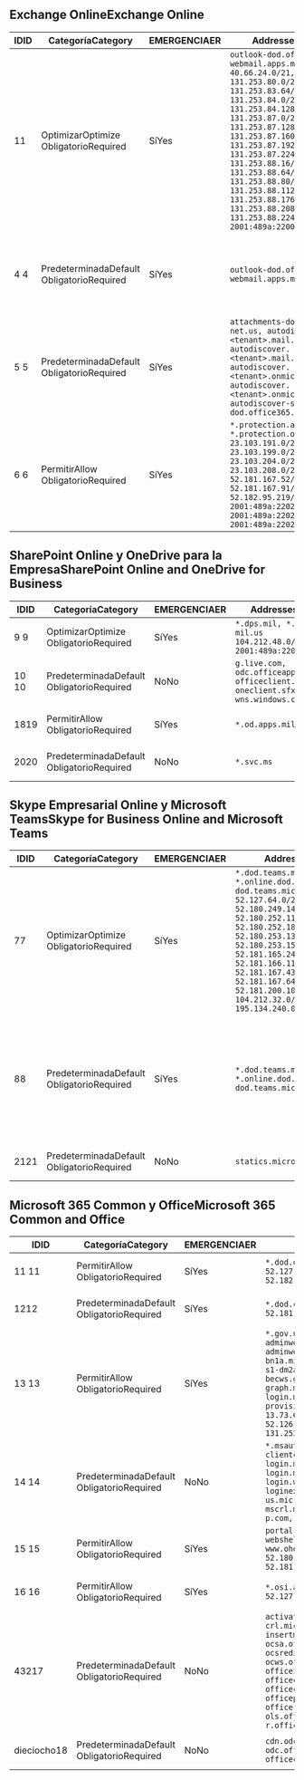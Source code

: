 <!--THIS FILE IS AUTOMATICALLY GENERATED. MANUAL CHANGES WILL BE OVERWRITTEN.-->
<!--Please contact the Office 365 Endpoints team with any questions.-->
<!--USGovDoD endpoints version 2019062800-->
<!--File generated 2019-06-28 11:00:09.8081-->

## <a name="exchange-online"></a><span data-ttu-id="028b8-101">Exchange Online</span><span class="sxs-lookup"><span data-stu-id="028b8-101">Exchange Online</span></span>

<span data-ttu-id="028b8-102">ID</span><span class="sxs-lookup"><span data-stu-id="028b8-102">ID</span></span> | <span data-ttu-id="028b8-103">Categoría</span><span class="sxs-lookup"><span data-stu-id="028b8-103">Category</span></span> | <span data-ttu-id="028b8-104">EMERGENCIA</span><span class="sxs-lookup"><span data-stu-id="028b8-104">ER</span></span> | <span data-ttu-id="028b8-105">Addresses</span><span class="sxs-lookup"><span data-stu-id="028b8-105">Addresses</span></span> | <span data-ttu-id="028b8-106">Puertos</span><span class="sxs-lookup"><span data-stu-id="028b8-106">Ports</span></span>
-- | -------------------- | --- | ---------------------------------------------------------------------------------------------------------------------------------------------------------------------------------------------------------------------------------------------------------------------------------------------------------------------------------------------------------------------------------------------- | -------------------------------
<span data-ttu-id="028b8-107">1</span><span class="sxs-lookup"><span data-stu-id="028b8-107">1</span></span> | <span data-ttu-id="028b8-108">Optimizar</span><span class="sxs-lookup"><span data-stu-id="028b8-108">Optimize</span></span><BR><span data-ttu-id="028b8-109">Obligatorio</span><span class="sxs-lookup"><span data-stu-id="028b8-109">Required</span></span> | <span data-ttu-id="028b8-110">Sí</span><span class="sxs-lookup"><span data-stu-id="028b8-110">Yes</span></span> | `outlook-dod.office365.us, webmail.apps.mil`<BR>`40.66.24.0/21, 131.253.80.0/24, 131.253.83.64/26, 131.253.84.0/26, 131.253.84.128/26, 131.253.87.0/25, 131.253.87.128/28, 131.253.87.160/27, 131.253.87.192/28, 131.253.87.224/28, 131.253.88.16/28, 131.253.88.64/28, 131.253.88.80/28, 131.253.88.112/28, 131.253.88.176/28, 131.253.88.208/28, 131.253.88.224/28, 2001:489a:2200:500::/56` | <span data-ttu-id="028b8-111">**TCP:** 443, 80</span><span class="sxs-lookup"><span data-stu-id="028b8-111">**TCP:** 443, 80</span></span>
<span data-ttu-id="028b8-112">4 </span><span class="sxs-lookup"><span data-stu-id="028b8-112">4</span></span> | <span data-ttu-id="028b8-113">Predeterminada</span><span class="sxs-lookup"><span data-stu-id="028b8-113">Default</span></span><BR><span data-ttu-id="028b8-114">Obligatorio</span><span class="sxs-lookup"><span data-stu-id="028b8-114">Required</span></span> | <span data-ttu-id="028b8-115">Sí</span><span class="sxs-lookup"><span data-stu-id="028b8-115">Yes</span></span> | `outlook-dod.office365.us, webmail.apps.mil` | <span data-ttu-id="028b8-116">**TCP:** 143, 25, 587, 993, 995</span><span class="sxs-lookup"><span data-stu-id="028b8-116">**TCP:** 143, 25, 587, 993, 995</span></span>
<span data-ttu-id="028b8-117">5 </span><span class="sxs-lookup"><span data-stu-id="028b8-117">5</span></span> | <span data-ttu-id="028b8-118">Predeterminada</span><span class="sxs-lookup"><span data-stu-id="028b8-118">Default</span></span><BR><span data-ttu-id="028b8-119">Obligatorio</span><span class="sxs-lookup"><span data-stu-id="028b8-119">Required</span></span> | <span data-ttu-id="028b8-120">Sí</span><span class="sxs-lookup"><span data-stu-id="028b8-120">Yes</span></span> | `attachments-dod.office365-net.us, autodiscover.<tenant>.mail.onmicrosoft.com, autodiscover.<tenant>.mail.onmicrosoft.us, autodiscover.<tenant>.onmicrosoft.com, autodiscover.<tenant>.onmicrosoft.us, autodiscover-s-dod.office365.us` | <span data-ttu-id="028b8-121">**TCP:** 443, 80</span><span class="sxs-lookup"><span data-stu-id="028b8-121">**TCP:** 443, 80</span></span>
<span data-ttu-id="028b8-122">6 </span><span class="sxs-lookup"><span data-stu-id="028b8-122">6</span></span> | <span data-ttu-id="028b8-123">Permitir</span><span class="sxs-lookup"><span data-stu-id="028b8-123">Allow</span></span><BR><span data-ttu-id="028b8-124">Obligatorio</span><span class="sxs-lookup"><span data-stu-id="028b8-124">Required</span></span> | <span data-ttu-id="028b8-125">Sí</span><span class="sxs-lookup"><span data-stu-id="028b8-125">Yes</span></span> | `*.protection.apps.mil, *.protection.office365.us`<BR>`23.103.191.0/24, 23.103.199.0/25, 23.103.204.0/22, 23.103.208.0/22, 52.181.167.52/32, 52.181.167.91/32, 52.182.95.219/32, 2001:489a:2202::/62, 2001:489a:2202:8::/62, 2001:489a:2202:2000::/63` | <span data-ttu-id="028b8-126">**TCP:** 25, 443</span><span class="sxs-lookup"><span data-stu-id="028b8-126">**TCP:** 25, 443</span></span>

## <a name="sharepoint-online-and-onedrive-for-business"></a><span data-ttu-id="028b8-127">SharePoint Online y OneDrive para la Empresa</span><span class="sxs-lookup"><span data-stu-id="028b8-127">SharePoint Online and OneDrive for Business</span></span>

<span data-ttu-id="028b8-128">ID</span><span class="sxs-lookup"><span data-stu-id="028b8-128">ID</span></span> | <span data-ttu-id="028b8-129">Categoría</span><span class="sxs-lookup"><span data-stu-id="028b8-129">Category</span></span> | <span data-ttu-id="028b8-130">EMERGENCIA</span><span class="sxs-lookup"><span data-stu-id="028b8-130">ER</span></span> | <span data-ttu-id="028b8-131">Addresses</span><span class="sxs-lookup"><span data-stu-id="028b8-131">Addresses</span></span> | <span data-ttu-id="028b8-132">Puertos</span><span class="sxs-lookup"><span data-stu-id="028b8-132">Ports</span></span>
-- | -------------------- | --- | ---------------------------------------------------------------------------------------------------- | ----------------
<span data-ttu-id="028b8-133">9 </span><span class="sxs-lookup"><span data-stu-id="028b8-133">9</span></span> | <span data-ttu-id="028b8-134">Optimizar</span><span class="sxs-lookup"><span data-stu-id="028b8-134">Optimize</span></span><BR><span data-ttu-id="028b8-135">Obligatorio</span><span class="sxs-lookup"><span data-stu-id="028b8-135">Required</span></span> | <span data-ttu-id="028b8-136">Sí</span><span class="sxs-lookup"><span data-stu-id="028b8-136">Yes</span></span> | `*.dps.mil, *.sharepoint-mil.us`<BR>`104.212.48.0/23, 2001:489a:2204::/63` | <span data-ttu-id="028b8-137">**TCP:** 443, 80</span><span class="sxs-lookup"><span data-stu-id="028b8-137">**TCP:** 443, 80</span></span>
<span data-ttu-id="028b8-138">10 </span><span class="sxs-lookup"><span data-stu-id="028b8-138">10</span></span> | <span data-ttu-id="028b8-139">Predeterminada</span><span class="sxs-lookup"><span data-stu-id="028b8-139">Default</span></span><BR><span data-ttu-id="028b8-140">Obligatorio</span><span class="sxs-lookup"><span data-stu-id="028b8-140">Required</span></span> | <span data-ttu-id="028b8-141">No</span><span class="sxs-lookup"><span data-stu-id="028b8-141">No</span></span> | `g.live.com, odc.officeapps.live.com, officeclient.microsoft.com, oneclient.sfx.ms, wns.windows.com` | <span data-ttu-id="028b8-142">**TCP:** 443, 80</span><span class="sxs-lookup"><span data-stu-id="028b8-142">**TCP:** 443, 80</span></span>
<span data-ttu-id="028b8-143">18</span><span class="sxs-lookup"><span data-stu-id="028b8-143">19</span></span> | <span data-ttu-id="028b8-144">Permitir</span><span class="sxs-lookup"><span data-stu-id="028b8-144">Allow</span></span><BR><span data-ttu-id="028b8-145">Obligatorio</span><span class="sxs-lookup"><span data-stu-id="028b8-145">Required</span></span> | <span data-ttu-id="028b8-146">Sí</span><span class="sxs-lookup"><span data-stu-id="028b8-146">Yes</span></span> | `*.od.apps.mil, od.apps.mil` | <span data-ttu-id="028b8-147">**TCP:** 443, 80</span><span class="sxs-lookup"><span data-stu-id="028b8-147">**TCP:** 443, 80</span></span>
<span data-ttu-id="028b8-148">20</span><span class="sxs-lookup"><span data-stu-id="028b8-148">20</span></span> | <span data-ttu-id="028b8-149">Predeterminada</span><span class="sxs-lookup"><span data-stu-id="028b8-149">Default</span></span><BR><span data-ttu-id="028b8-150">Obligatorio</span><span class="sxs-lookup"><span data-stu-id="028b8-150">Required</span></span> | <span data-ttu-id="028b8-151">No</span><span class="sxs-lookup"><span data-stu-id="028b8-151">No</span></span> | `*.svc.ms` | <span data-ttu-id="028b8-152">**TCP:** 443, 80</span><span class="sxs-lookup"><span data-stu-id="028b8-152">**TCP:** 443, 80</span></span>

## <a name="skype-for-business-online-and-microsoft-teams"></a><span data-ttu-id="028b8-153">Skype Empresarial Online y Microsoft Teams</span><span class="sxs-lookup"><span data-stu-id="028b8-153">Skype for Business Online and Microsoft Teams</span></span>

<span data-ttu-id="028b8-154">ID</span><span class="sxs-lookup"><span data-stu-id="028b8-154">ID</span></span> | <span data-ttu-id="028b8-155">Categoría</span><span class="sxs-lookup"><span data-stu-id="028b8-155">Category</span></span> | <span data-ttu-id="028b8-156">EMERGENCIA</span><span class="sxs-lookup"><span data-stu-id="028b8-156">ER</span></span> | <span data-ttu-id="028b8-157">Addresses</span><span class="sxs-lookup"><span data-stu-id="028b8-157">Addresses</span></span> | <span data-ttu-id="028b8-158">Puertos</span><span class="sxs-lookup"><span data-stu-id="028b8-158">Ports</span></span>
-- | -------------------- | --- | -------------------------------------------------------------------------------------------------------------------------------------------------------------------------------------------------------------------------------------------------------------------------------------------------------------------------------------------------------- | --------------------------------------------------
<span data-ttu-id="028b8-159">7</span><span class="sxs-lookup"><span data-stu-id="028b8-159">7</span></span> | <span data-ttu-id="028b8-160">Optimizar</span><span class="sxs-lookup"><span data-stu-id="028b8-160">Optimize</span></span><BR><span data-ttu-id="028b8-161">Obligatorio</span><span class="sxs-lookup"><span data-stu-id="028b8-161">Required</span></span> | <span data-ttu-id="028b8-162">Sí</span><span class="sxs-lookup"><span data-stu-id="028b8-162">Yes</span></span> | `*.dod.teams.microsoft.us, *.online.dod.skypeforbusiness.us, dod.teams.microsoft.us`<BR>`52.127.64.0/21, 52.180.249.148/32, 52.180.252.118/32, 52.180.252.187/32, 52.180.253.137/32, 52.180.253.154/32, 52.181.165.243/32, 52.181.166.119/32, 52.181.167.43/32, 52.181.167.64/32, 52.181.200.104/32, 104.212.32.0/22, 104.212.60.0/23, 195.134.240.0/22` | <span data-ttu-id="028b8-163">**TCP:** 443</span><span class="sxs-lookup"><span data-stu-id="028b8-163">**TCP:** 443</span></span><BR><span data-ttu-id="028b8-164">**UDP:** 3478, 3479, 3480, 3481</span><span class="sxs-lookup"><span data-stu-id="028b8-164">**UDP:** 3478, 3479, 3480, 3481</span></span>
<span data-ttu-id="028b8-165">8</span><span class="sxs-lookup"><span data-stu-id="028b8-165">8</span></span> | <span data-ttu-id="028b8-166">Predeterminada</span><span class="sxs-lookup"><span data-stu-id="028b8-166">Default</span></span><BR><span data-ttu-id="028b8-167">Obligatorio</span><span class="sxs-lookup"><span data-stu-id="028b8-167">Required</span></span> | <span data-ttu-id="028b8-168">Sí</span><span class="sxs-lookup"><span data-stu-id="028b8-168">Yes</span></span> | `*.dod.teams.microsoft.us, *.online.dod.skypeforbusiness.us, dod.teams.microsoft.us` | <span data-ttu-id="028b8-169">**TCP:** 5061, 50000-59999</span><span class="sxs-lookup"><span data-stu-id="028b8-169">**TCP:** 5061, 50000-59999</span></span><BR><span data-ttu-id="028b8-170">**UDP:** 50000-59999</span><span class="sxs-lookup"><span data-stu-id="028b8-170">**UDP:** 50000-59999</span></span>
<span data-ttu-id="028b8-171">21</span><span class="sxs-lookup"><span data-stu-id="028b8-171">21</span></span> | <span data-ttu-id="028b8-172">Predeterminada</span><span class="sxs-lookup"><span data-stu-id="028b8-172">Default</span></span><BR><span data-ttu-id="028b8-173">Obligatorio</span><span class="sxs-lookup"><span data-stu-id="028b8-173">Required</span></span> | <span data-ttu-id="028b8-174">No</span><span class="sxs-lookup"><span data-stu-id="028b8-174">No</span></span> | `statics.microsoft.com` | <span data-ttu-id="028b8-175">**TCP:** 443</span><span class="sxs-lookup"><span data-stu-id="028b8-175">**TCP:** 443</span></span>

## <a name="microsoft-365-common-and-office"></a><span data-ttu-id="028b8-176">Microsoft 365 Common y Office</span><span class="sxs-lookup"><span data-stu-id="028b8-176">Microsoft 365 Common and Office</span></span> 

<span data-ttu-id="028b8-177">ID</span><span class="sxs-lookup"><span data-stu-id="028b8-177">ID</span></span> | <span data-ttu-id="028b8-178">Categoría</span><span class="sxs-lookup"><span data-stu-id="028b8-178">Category</span></span> | <span data-ttu-id="028b8-179">EMERGENCIA</span><span class="sxs-lookup"><span data-stu-id="028b8-179">ER</span></span> | <span data-ttu-id="028b8-180">Addresses</span><span class="sxs-lookup"><span data-stu-id="028b8-180">Addresses</span></span> | <span data-ttu-id="028b8-181">Puertos</span><span class="sxs-lookup"><span data-stu-id="028b8-181">Ports</span></span>
-- | ------------------- | --- | ------------------------------------------------------------------------------------------------------------------------------------------------------------------------------------------------------------------------------------------------------------------------------------------------------------------------------------------------------------------------------------------------ | ----------------
<span data-ttu-id="028b8-182">11 </span><span class="sxs-lookup"><span data-stu-id="028b8-182">11</span></span> | <span data-ttu-id="028b8-183">Permitir</span><span class="sxs-lookup"><span data-stu-id="028b8-183">Allow</span></span><BR><span data-ttu-id="028b8-184">Obligatorio</span><span class="sxs-lookup"><span data-stu-id="028b8-184">Required</span></span> | <span data-ttu-id="028b8-185">Sí</span><span class="sxs-lookup"><span data-stu-id="028b8-185">Yes</span></span> | `*.dod.online.office365.us`<BR>`52.127.80.0/23, 52.181.164.39/32, 52.182.95.191/32` | <span data-ttu-id="028b8-186">**TCP:** 443</span><span class="sxs-lookup"><span data-stu-id="028b8-186">**TCP:** 443</span></span>
<span data-ttu-id="028b8-187">12</span><span class="sxs-lookup"><span data-stu-id="028b8-187">12</span></span> | <span data-ttu-id="028b8-188">Predeterminada</span><span class="sxs-lookup"><span data-stu-id="028b8-188">Default</span></span><BR><span data-ttu-id="028b8-189">Obligatorio</span><span class="sxs-lookup"><span data-stu-id="028b8-189">Required</span></span> | <span data-ttu-id="028b8-190">Sí</span><span class="sxs-lookup"><span data-stu-id="028b8-190">Yes</span></span> | `*.dod.cdn.office365.us`<BR>`52.181.164.39/32, 52.182.95.191/32` | <span data-ttu-id="028b8-191">**TCP:** 443</span><span class="sxs-lookup"><span data-stu-id="028b8-191">**TCP:** 443</span></span>
<span data-ttu-id="028b8-192">13 </span><span class="sxs-lookup"><span data-stu-id="028b8-192">13</span></span> | <span data-ttu-id="028b8-193">Permitir</span><span class="sxs-lookup"><span data-stu-id="028b8-193">Allow</span></span><BR><span data-ttu-id="028b8-194">Obligatorio</span><span class="sxs-lookup"><span data-stu-id="028b8-194">Required</span></span> | <span data-ttu-id="028b8-195">Sí</span><span class="sxs-lookup"><span data-stu-id="028b8-195">Yes</span></span> | `*.gov.us.microsoftonline.com, adminwebservice.gov.us.microsoftonline.com, adminwebservice-s1-bn1a.microsoftonline.com, adminwebservice-s1-dm2a.microsoftonline.com, becws.gov.us.microsoftonline.com, dod-graph.microsoft.us, login.microsoftonline.us, provisioningapi.gov.us.microsoftonline.com`<BR>`13.73.64.64/26, 13.73.208.128/25, 52.126.194.0/23, 52.244.120.128/25, 131.253.120.0/24` | <span data-ttu-id="028b8-196">**TCP:** 443</span><span class="sxs-lookup"><span data-stu-id="028b8-196">**TCP:** 443</span></span>
<span data-ttu-id="028b8-197">14 </span><span class="sxs-lookup"><span data-stu-id="028b8-197">14</span></span> | <span data-ttu-id="028b8-198">Predeterminada</span><span class="sxs-lookup"><span data-stu-id="028b8-198">Default</span></span><BR><span data-ttu-id="028b8-199">Obligatorio</span><span class="sxs-lookup"><span data-stu-id="028b8-199">Required</span></span> | <span data-ttu-id="028b8-200">No</span><span class="sxs-lookup"><span data-stu-id="028b8-200">No</span></span> | `*.msauth.net, *.msftauth.net, clientconfig.microsoftonline-p.net, login.microsoftonline.com, login.microsoftonline-p.com, login.windows.net, loginex.microsoftonline.com, login-us.microsoftonline.com, mscrl.microsoft.com, nexus.microsoftonline-p.com, secure.aadcdn.microsoftonline-p.com` | <span data-ttu-id="028b8-201">**TCP:** 443</span><span class="sxs-lookup"><span data-stu-id="028b8-201">**TCP:** 443</span></span>
<span data-ttu-id="028b8-202">15 </span><span class="sxs-lookup"><span data-stu-id="028b8-202">15</span></span> | <span data-ttu-id="028b8-203">Permitir</span><span class="sxs-lookup"><span data-stu-id="028b8-203">Allow</span></span><BR><span data-ttu-id="028b8-204">Obligatorio</span><span class="sxs-lookup"><span data-stu-id="028b8-204">Required</span></span> | <span data-ttu-id="028b8-205">Sí</span><span class="sxs-lookup"><span data-stu-id="028b8-205">Yes</span></span> | `portal.apps.mil, webshell.dodsuite.office365.us, www.ohome.apps.mil`<BR>`52.180.251.166/32, 52.181.160.19/32, 52.181.160.113/32, 52.182.92.132/32` | <span data-ttu-id="028b8-206">**TCP:** 443</span><span class="sxs-lookup"><span data-stu-id="028b8-206">**TCP:** 443</span></span>
<span data-ttu-id="028b8-207">16 </span><span class="sxs-lookup"><span data-stu-id="028b8-207">16</span></span> | <span data-ttu-id="028b8-208">Permitir</span><span class="sxs-lookup"><span data-stu-id="028b8-208">Allow</span></span><BR><span data-ttu-id="028b8-209">Obligatorio</span><span class="sxs-lookup"><span data-stu-id="028b8-209">Required</span></span> | <span data-ttu-id="028b8-210">Sí</span><span class="sxs-lookup"><span data-stu-id="028b8-210">Yes</span></span> | `*.osi.apps.mil`<BR>`52.127.72.0/21` | <span data-ttu-id="028b8-211">**TCP:** 443</span><span class="sxs-lookup"><span data-stu-id="028b8-211">**TCP:** 443</span></span>
<span data-ttu-id="028b8-212">432</span><span class="sxs-lookup"><span data-stu-id="028b8-212">17</span></span> | <span data-ttu-id="028b8-213">Predeterminada</span><span class="sxs-lookup"><span data-stu-id="028b8-213">Default</span></span><BR><span data-ttu-id="028b8-214">Obligatorio</span><span class="sxs-lookup"><span data-stu-id="028b8-214">Required</span></span> | <span data-ttu-id="028b8-215">No</span><span class="sxs-lookup"><span data-stu-id="028b8-215">No</span></span> | `activation.sls.microsoft.com, crl.microsoft.com, go.microsoft.com, insertmedia.bing.office.net, ocsa.officeapps.live.com, ocsredir.officeapps.live.com, ocws.officeapps.live.com, office15client.microsoft.com, officecdn.microsoft.com, officecdn.microsoft.com.edgesuite.net, officepreviewredir.microsoft.com, officeredir.microsoft.com, ols.officeapps.live.com, r.office.microsoft.com` | <span data-ttu-id="028b8-216">**TCP:** 443, 80</span><span class="sxs-lookup"><span data-stu-id="028b8-216">**TCP:** 443, 80</span></span>
<span data-ttu-id="028b8-217">dieciocho</span><span class="sxs-lookup"><span data-stu-id="028b8-217">18</span></span> | <span data-ttu-id="028b8-218">Predeterminada</span><span class="sxs-lookup"><span data-stu-id="028b8-218">Default</span></span><BR><span data-ttu-id="028b8-219">Obligatorio</span><span class="sxs-lookup"><span data-stu-id="028b8-219">Required</span></span> | <span data-ttu-id="028b8-220">No</span><span class="sxs-lookup"><span data-stu-id="028b8-220">No</span></span> | `cdn.odc.officeapps.live.com, odc.officeapps.live.com, officeclient.microsoft.com` | <span data-ttu-id="028b8-221">**TCP:** 443, 80</span><span class="sxs-lookup"><span data-stu-id="028b8-221">**TCP:** 443, 80</span></span>

